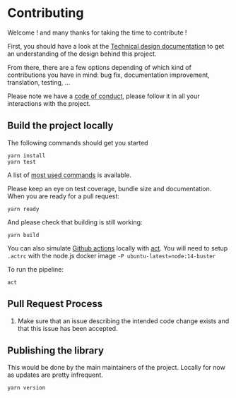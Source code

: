 # Contributing

Welcome ! and many thanks for taking the time to contribute !

First, you should have a look at the [Technical design documentation](TECHNICAL_DESIGN.md) to get an understanding of the design behind this project.

From there, there are a few options depending of which kind of contributions you have in mind: bug fix, documentation improvement, translation, testing, ...

Please note we have a [code of conduct](CODE_OF_CONDUCT.md), please follow it in all your interactions with the project.

## Build the project locally

The following commands should get you started

```
yarn install
yarn test

```

A list of [most used commands](MAINTENANCE.md) is available.

Please keep an eye on test coverage, bundle size and documentation.
When you are ready for a pull request:

    yarn ready

And please check that building is still working:

    yarn build

You can also simulate [Github actions](https://docs.github.com/en/actions) locally with [act](https://github.com/nektos/act).
You will need to setup `.actrc` with the node.js docker image `-P ubuntu-latest=node:14-buster`

To run the pipeline:

    act

## Pull Request Process

1.  Make sure that an issue describing the intended code change exists and that this issue has been accepted.

## Publishing the library

This would be done by the main maintainers of the project. Locally for now as updates are pretty infrequent.

    yarn version
